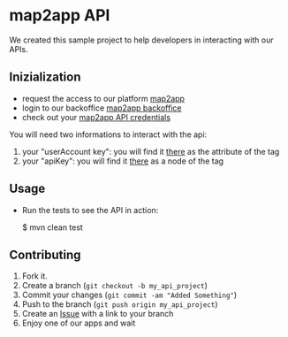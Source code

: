 map2app API
===========

We created this sample project to help developers in interacting with our APIs.


Inizialization
--------------

* request the access to our platform [map2app](http://www.map2app.com/)
* login to our backoffice [map2app backoffice](http://cms.map2app.com/)
* check out your [map2app API credentials][1]

You will need two informations to interact with the api:
1. your "userAccount key": you will find it [there][1] as the attribute of the tag <userAccount>
2. your "apiKey": you will find it [there][1] as a node of the tag <userAccount>

Usage
-----

* Run the tests to see the API in action:

    $ mvn clean test

Contributing
------------

1. Fork it.
2. Create a branch (`git checkout -b my_api_project`)
3. Commit your changes (`git commit -am "Added Something"`)
4. Push to the branch (`git push origin my_api_project`)
5. Create an [Issue][2] with a link to your branch
6. Enjoy one of our apps and wait

[1]: http://cms.map2app.com/openid/useraccounts/me
[2]: https://github.com/map2app/map2app-API-development-sample/issues
